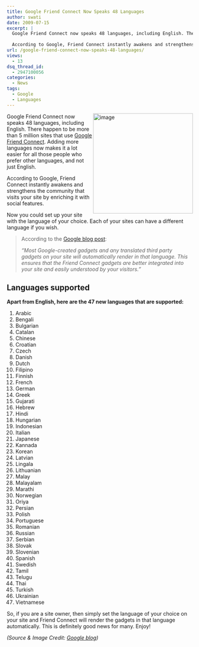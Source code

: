 ```yaml
---
title: Google Friend Connect Now Speaks 48 Languages
author: swati
date: 2009-07-15
excerpt: |
  Google Friend Connect now speaks 48 languages, including English. There happen to be more than 5 million sites that use Google Friend Connect. Adding more languages now makes it a lot easier for all those people who prefer other languages over English.
  
  According to Google, Friend Connect instantly awakens and strengthens the community that visits your site by enriching it with social features.
url: /google-friend-connect-now-speaks-48-languages/
views:
  - 13
dsq_thread_id:
  - 2947100056
categories:
  - News
tags:
  - Google
  - Languages
---
```

<img class="alignright wp-image-53548" style="border: 0pt none;margin-left: 0px;margin-right: 0px" src="http://cdn.devilsworkshop.org/files/2009/07/image23.png" border="0" alt="image" width="270" height="271" align="right" />Google Friend Connect now speaks 48 languages, including English. There happen to be more than 5 million sites that use <a href="http://www.google.com/friendconnect/?utm_medium=et&utm_campaign=en&utm_source=en-et-na-us-socialwebblog" onclick="_gaq.push(['_trackEvent', 'outbound-article', 'http://www.google.com/friendconnect/?utm_medium=et&utm_campaign=en&utm_source=en-et-na-us-socialwebblog', 'Google Friend Connect']);" >Google Friend Connect</a>. Adding more languages now makes it a lot easier for all those people who prefer other languages, and not just English.

According to Google, Friend Connect instantly awakens and strengthens the community that visits your site by enriching it with social features.

Now you could set up your site with the language of your choice. Each of your sites can have a different language if you wish.

> According to the <a href="http://googleblog.blogspot.com/2009/07/google-friend-connect-speaks-more.html" onclick="_gaq.push(['_trackEvent', 'outbound-article', 'http://googleblog.blogspot.com/2009/07/google-friend-connect-speaks-more.html', 'Google blog post']);" >Google blog post</a>:
> 
> *“Most Google-created gadgets and any translated third party gadgets on your site will automatically render in that language. This ensures that the Friend Connect gadgets are better integrated into your site and easily understood by your visitors.”*

## Languages supported

**Apart from English, here are the 47 new languages that are supported:**

  1. Arabic
  2. Bengali
  3. Bulgarian
  4. Catalan
  5. Chinese
  6. Croatian
  7. Czech
  8. Danish
  9. Dutch
 10. Filipino
 11. Finnish
 12. French
 13. German
 14. Greek
 15. Gujarati
 16. Hebrew
 17. Hindi
 18. Hungarian
 19. Indonesian
 20. Italian
 21. Japanese
 22. Kannada
 23. Korean
 24. Latvian
 25. Lingala
 26. Lithuanian
 27. Malay
 28. Malayalam
 29. Marathi
 30. Norwegian
 31. Oriya
 32. Persian
 33. Polish
 34. Portuguese
 35. Romanian
 36. Russian
 37. Serbian
 38. Slovak
 39. Slovenian
 40. Spanish
 41. Swedish
 42. Tamil
 43. Telugu
 44. Thai
 45. Turkish
 46. Ukrainian
 47. Vietnamese

So, if you are a site owner, then simply set the language of your choice on your site and Friend Connect will render the gadgets in that language automatically. This is definitely good news for many. Enjoy!

*(Source & Image Credit: *<a href="http://googleblog.blogspot.com/2009/07/google-friend-connect-speaks-more.html" onclick="_gaq.push(['_trackEvent', 'outbound-article', 'http://googleblog.blogspot.com/2009/07/google-friend-connect-speaks-more.html', 'Google blog']);" ><em>Google blog</em></a>*)*
